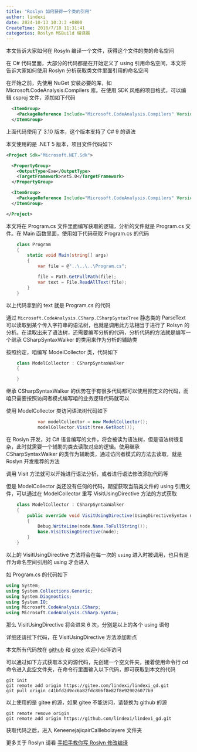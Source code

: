 ```yaml
---
title: "Roslyn 如何获得一个类的引用"
author: lindexi
date: 2024-10-13 10:3:3 +0800
CreateTime: 2018/7/18 11:31:41
categories: Roslyn MSBuild 编译器
---
```


本文告诉大家如何在 Rosyln 编译一个文件，获得这个文件的类的命名空间

<!--more-->


<!-- CreateTime:2018/7/18 11:31:41 -->

<!-- csdn -->
<!-- 标签：Roslyn,MSBuild,编译器 -->
<!-- 发布 -->

在 C# 代码里面，大部分的代码都是在开始定义了 using 引用命名空间，本文将告诉大家如何使用 Roslyn 分析获取类文件里面引用的命名空间

在开始之前，先使用 NuGet 安装必要的库，如 Microsoft.CodeAnalysis.Compilers 库。在使用 SDK 风格的项目格式，可以编辑 csproj 文件，添加如下代码

```xml
  <ItemGroup>
    <PackageReference Include="Microsoft.CodeAnalysis.Compilers" Version="3.10.0" />
  </ItemGroup>
```

上面代码使用了 3.10 版本，这个版本支持了 C# 9 的语法

本文使用的是 .NET 5 版本，项目文件代码如下

```xml
<Project Sdk="Microsoft.NET.Sdk">

  <PropertyGroup>
    <OutputType>Exe</OutputType>
    <TargetFramework>net5.0</TargetFramework>
  </PropertyGroup>

  <ItemGroup>
    <PackageReference Include="Microsoft.CodeAnalysis.Compilers" Version="3.10.0" />
  </ItemGroup>

</Project>
```

本文将在 Program.cs 文件里面编写获取的逻辑，分析的文件就是 Program.cs 文件。在 Main 函数里面，使用如下代码获取 Program.cs 的代码

```csharp
    class Program
    {
        static void Main(string[] args)
        {
            var file = @"..\..\..\Program.cs";

            file = Path.GetFullPath(file);
            var text = File.ReadAllText(file);
        }
    }
```

以上代码拿到的 text 就是 Program.cs 的代码

通过 `Microsoft.CodeAnalysis.CSharp.CSharpSyntaxTree` 静态类的 ParseText 可以读取到某个传入字符串的语法树，也就是调用此方法相当于进行了 Rolsyn 的分析。在读取出来了语法树，还需要编写分析的代码，分析代码的方法就是编写一个继承 CSharpSyntaxWalker 的类用来作为分析的辅助类

按照约定，咱编写 ModelCollector 类，代码如下

```csharp
    class ModelCollector : CSharpSyntaxWalker
    {

    }
```

继承 CSharpSyntaxWalker 的优势在于有很多代码都可以使用预定义的代码，而咱只需要按照访问者模式编写咱的业务逻辑代码就可以

使用 ModelCollector 类访问语法树代码如下

```csharp
            var modelCollector = new ModelCollector();
            modelCollector.Visit(tree.GetRoot());
```

在 Roslyn 开发，对 C# 语言编写的文件，将会被读为语法树，但是语法树很复杂，此时就需要一个辅助的类去读取对应的逻辑。使用继承 CSharpSyntaxWalker 的类作为辅助类，通过访问者模式的方法去读取，就是 Roslyn 开发推荐的方法

调用 Visit 方法就可以开始进行语法分析，或者进行语法修改添加代码等

但是 ModelCollector 类还没有任何的代码，期望获取当前类文件的 using 引用文件，可以通过在 ModelCollector 重写 VisitUsingDirective 方法的方式获取

```csharp
    class ModelCollector : CSharpSyntaxWalker
    {
        public override void VisitUsingDirective(UsingDirectiveSyntax node)
        {
            Debug.WriteLine(node.Name.ToFullString());
            base.VisitUsingDirective(node);
        }
    }
```

以上的 VisitUsingDirective 方法将会在每一次的 `using` 进入时被调用，也只有是作为命名空间引用的 using 才会进入

如 Program.cs 的代码如下

```csharp
using System;
using System.Collections.Generic;
using System.Diagnostics;
using System.IO;
using Microsoft.CodeAnalysis.CSharp;
using Microsoft.CodeAnalysis.CSharp.Syntax;
```

那么 VisitUsingDirective 将会进来 6 次，分别是以上的各个 using 语句

详细还请拉下代码，在 VisitUsingDirective 方法添加断点

本文所有代码放在 [github](https://github.com/lindexi/lindexi_gd/tree/c41bfd2d9cc6a82fdc806f8e82f8e929026077b9/KeneenejajiqairCalllebolayere) 和 [gitee](https://gitee.com/lindexi/lindexi_gd/tree/c41bfd2d9cc6a82fdc806f8e82f8e929026077b9/KeneenejajiqairCalllebolayere) 欢迎小伙伴访问

可以通过如下方式获取本文的源代码，先创建一个空文件夹，接着使用命令行 cd 命令进入此空文件夹，在命令行里面输入以下代码，即可获取到本文的代码

```
git init
git remote add origin https://gitee.com/lindexi/lindexi_gd.git
git pull origin c41bfd2d9cc6a82fdc806f8e82f8e929026077b9
```

以上使用的是 gitee 的源，如果 gitee 不能访问，请替换为 github 的源

```
git remote remove origin
git remote add origin https://github.com/lindexi/lindexi_gd.git
```

获取代码之后，进入 KeneenejajiqairCalllebolayere 文件夹

更多关于 Roslyn 请看 [手把手教你写 Roslyn 修改编译](https://blog.lindexi.com/post/roslyn.html ) 

